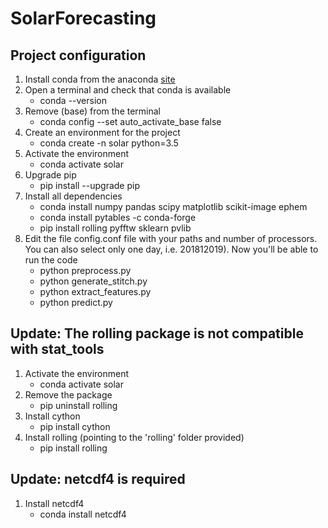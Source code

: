 # SolarForecasting

## Project configuration

1. Install conda from the anaconda [site](https://www.anaconda.com/products/individual)
2. Open a terminal and check that conda is available
    - conda --version
3. Remove (base) from the terminal 
    - conda config --set auto_activate_base false
4. Create an environment for the project     
    - conda create -n solar python=3.5
5. Activate the environment    
    - conda activate solar
6. Upgrade pip    
    - pip install --upgrade pip
7. Install all dependencies  
    - conda install numpy pandas scipy matplotlib scikit-image ephem
    - conda install pytables -c conda-forge 
    - pip install rolling pyfftw sklearn pvlib
8. Edit the file config.conf file with your paths and number of processors. You can also select only one day, i.e. 201812019). Now you'll be able to run the code    
    - python preprocess.py    
    - python generate_stitch.py    
    - python extract_features.py
    - python predict.py

## Update: The rolling package is not compatible with stat_tools

1. Activate the environment    
    - conda activate solar
2. Remove the package 
    - pip uninstall rolling
3. Install cython
    - pip install cython
4. Install rolling (pointing to the 'rolling' folder provided) 
    - pip install rolling

## Update: netcdf4 is required

1. Install netcdf4
    - conda install netcdf4

